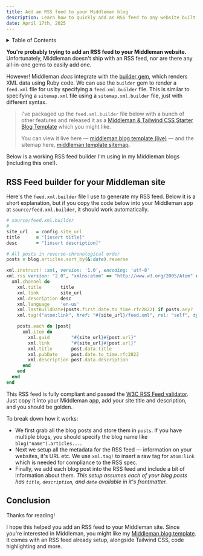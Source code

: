 ```yaml
---
title: Add an RSS feed to your Middleman blog
description: Learn how to quickly add an RSS feed to any website built in the Middleman Ruby gem. Plus, copy the RSS feed builder code directly into your own app.
date: April 17th, 2025
---
```


<details class='bg-stone-100 px-3 py-1 border border-stone-200 rounded-sm italic'>
<summary>Table of Contents</summary>
<aside markdown="1">
* seed list
{:toc}
</aside>
</details>

**You're probably trying to add an RSS feed to your Middleman website.** Unfortunately, Middleman doesn't ship with an RSS feed, nor are there any all-in-one gems to easily add one.

However! Middleman _does_ integrate with the [builder gem](https://github.com/jimweirich/builder), which renders XML data using Ruby code. We can use the `builder` gem to render a `feed.xml` file for us by specifying a `feed.xml.builder` file. This is similar to specifying a `sitemap.xml` file using a `sitemap.xml.builder` file, just with different syntax.

> I've packaged up the `feed.xml.builder` file below with a bunch of other features and released it as a [Middleman & Tailwind CSS Starter Blog Template](https://github.com/harrison-broadbent/ruby-middleman-tailwind-starter-blog) which you might like.
>
> You can view it live here — [middleman blog template (live)](https://ruby-middleman-tailwind-starter-blog.pages.dev) — and the sitemap here, [middleman template sitemap](https://ruby-middleman-tailwind-starter-blog.pages.dev/feed.xml).

Below is a working RSS feed builder I'm using in my Middleman blogs (including this one!).

## RSS Feed builder for your Middleman site

Here's the `feed.xml.builder` file I use to generate my RSS feed. Below it is a short explanation, but if you copy the code below into your Middleman app at `source/feed.xml.builder`, it should work automatically.

```ruby
# source/feed.xml.builder
#
site_url   = config.site_url
title      = "[insert title]"
desc       = "[insert description]"

# All posts in reverse‑chronological order
posts = blog.articles.sort_by(&:date).reverse

xml.instruct! :xml, version: '1.0', encoding: 'utf-8'
xml.rss version: "2.0", "xmlns:atom" => "http://www.w3.org/2005/Atom" do
  xml.channel do
    xml.title       title
    xml.link        site_url
    xml.description desc
    xml.language    'en-us'
    xml.lastBuildDate(posts.first.date.to_time.rfc2822) if posts.any?
    xml.tag!("atom:link", href: "#{site_url}/feed.xml", rel: "self", type: "application/rss+xml")

    posts.each do |post|
      xml.item do
        xml.guid        "#{site_url}#{post.url}"
        xml.link        "#{site_url}#{post.url}"
        xml.title       post.data.title
        xml.pubDate     post.date.to_time.rfc2822
        xml.description post.data.description
      end
    end
  end
end
```

This RSS feed is fully compliant and passed the [W3C RSS Feed validator](https://validator.w3.org/feed/). Just copy it into your Middleman app, add your site title and description, and you should be golden.

To break down how it works:

- We first grab all the blog posts and store them in `posts`. If you have multiple blogs, you should specify the blog name like `blog("name").articles...`.
- Next we setup all the metadata for the RSS feed — information on your websites, it's URL etc. We use `xml.tag!` to insert a raw tag for `atom:link` which is needed for compliance to the RSS spec.
- Finally, we add each blog post into the RSS feed and include a bit of information about them. _This setup assumes each of your blog posts has `title`, `description`, and `date` available in it's frontmatter._

## Conclusion

Thanks for reading!

I hope this helped you add an RSS feed to your Middleman site. Since you're interested in Middleman, you might like my [Middleman blog template](/blog/ruby-middleman-blog). It comes with an RSS feed already setup, alongside Tailwind CSS, code highlighting and more.
